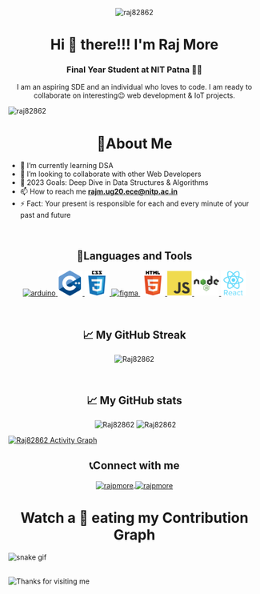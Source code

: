 <p align="center"><img src="https://github.com/Raj82862/RaJ/blob/main/46207-programmer.gif" alt="raj82862" width="250" height="250" /></a></p>
<h1 align="center">Hi 👋 there!!! I'm Raj More</h1>
<h3 align="center">Final Year Student at NIT Patna 👨‍🎓</h3>

<p align="center" >I am an aspiring SDE and an individual who loves to code. I am ready to collaborate on interesting😉 web development & IoT projects. </p>

<p align="left"> <img src="https://komarev.com/ghpvc/?username=raj82862&label=Profile%20views&color=0e75b6&style=flat" alt="raj82862" /> </p>

<h1 align="center">👦About Me</h1>

- 🌱 I’m currently learning DSA
- 👯 I’m looking to collaborate with other Web Developers
- 🥅 2023 Goals: Deep Dive in Data Structures & Algorithms
- 📫 How to reach me **rajm.ug20.ece@nitp.ac.in**
- ⚡ Fact: Your present is responsible for each and every minute of your past and future
 
<br/>
<h2 align="center">	📝Languages and Tools</h2>

<p align="center"> <a href="https://www.arduino.cc/" target="_blank"> <img src="https://cdn.worldvectorlogo.com/logos/arduino-1.svg" alt="arduino" width="50" height="50"/> </a> <a href="https://www.w3schools.com/cpp/" target="_blank"> <img src="https://raw.githubusercontent.com/devicons/devicon/master/icons/cplusplus/cplusplus-original.svg" alt="cplusplus" width="50" height="50"/> </a> <a href="https://www.w3schools.com/css/" target="_blank"> <img src="https://raw.githubusercontent.com/devicons/devicon/master/icons/css3/css3-original-wordmark.svg" alt="css3" width="50" height="50"/> </a> <a href="https://www.figma.com/" target="_blank"> <img src="https://www.vectorlogo.zone/logos/figma/figma-icon.svg" alt="figma" width="50" height="50"/> </a> <a href="https://www.w3.org/html/" target="_blank"> <img src="https://raw.githubusercontent.com/devicons/devicon/master/icons/html5/html5-original-wordmark.svg" alt="html5" width="50" height="50"/> </a> <a href="https://developer.mozilla.org/en-US/docs/Web/JavaScript" target="_blank"> <img src="https://raw.githubusercontent.com/devicons/devicon/master/icons/javascript/javascript-original.svg" alt="javascript" width="50" height="50"/> </a> <a href="https://nodejs.org" target="_blank"> <img src="https://raw.githubusercontent.com/devicons/devicon/master/icons/nodejs/nodejs-original-wordmark.svg" alt="nodejs" width="50" height="50"/> </a> <a href="https://reactjs.org/" target="_blank"> <img src="https://raw.githubusercontent.com/devicons/devicon/master/icons/react/react-original-wordmark.svg" alt="react" width="50" height="50"/></a> </p>

<br>
<h2 align="center"> 📈 My GitHub Streak</h2>
<p align="center"><img align="center" src="https://github-readme-streak-stats.herokuapp.com/?user=Raj82862&theme=radical" alt="Raj82862" /></p><br/>
<h2 align="center"> 📈 My GitHub stats</h2>

<p align="center" >&nbsp;<img align="center" src="https://github-readme-stats.vercel.app/api?username=Raj82862&show_icons=true&locale=en&theme=radical" alt="Raj82862" />
<img align="center" margin="0.5rem" src="https://github-readme-stats.vercel.app/api/top-langs?username=Raj82862&show_icons=true&locale=en&layout=compact&theme=radical" alt="Raj82862" /></p>

<a href="https://github.com/Raj82862/github-readme-activity-graph"><img border-radius="10px" alt="Raj82862 Activity Graph" src="https://activity-graph.herokuapp.com/graph?username=Raj82862&bg_color=0D1117&color=5BCDEC&line=5BCDEC&point=FFFFFF&hide_border=true" /></a>

<h2 align="center">	📞Connect with me</h2>

<p align="center"> <a href="https://twitter.com/rajpmore" target="_blank"> <img align="center" src="https://raw.githubusercontent.com/rahuldkjain/github-profile-readme-generator/master/src/images/icons/Social/twitter.svg" alt="rajpmore" height="30" width="40" /> </a> <a href="https://www.linkedin.com/in/rajpmore/" target="_blank"> <img align="center" src="https://raw.githubusercontent.com/rahuldkjain/github-profile-readme-generator/master/src/images/icons/Social/linked-in-alt.svg" alt="rajpmore" height="25" width="32" /> </a> </p>
<h1 align = 'Center'>Watch a 🐍 eating my Contribution Graph</h1>

![snake gif](https://github.com/rajpmore/rajpmore/blob/output/github-contribution-grid-snake.gif)

<br>

<img height="120" alt="Thanks for visiting me" width="100%" src="https://raw.githubusercontent.com/BrunnerLivio/brunnerlivio/master/images/marquee.svg" />
